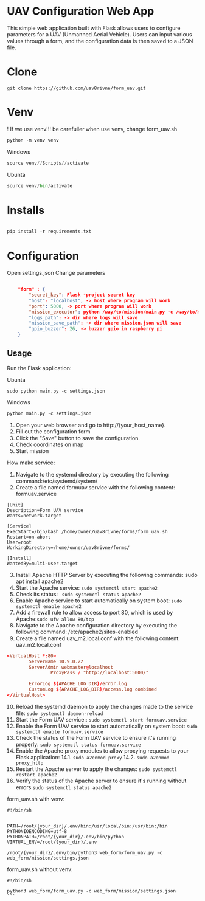 # UAV Configuration Web App
This simple web application built with Flask allows users to configure parameters for a UAV (Unmanned Aerial Vehicle). 
Users can input various values through a form, and the configuration data is then saved to a JSON file.

# Clone
```
git clone https://github.com/uav8rivne/form_uav.git
```
# Venv
! If we use venv!!! be carefuller when use venv, change form_uav.sh
``` python
python -m venv venv
```
Windows
``` python
source venv//Scripts//activate
```
Ubunta
``` python
source venv/bin/activate
```

# Installs 
``` python

pip install -r requirements.txt

```


# Configuration
Open settings.json
Change parameters 
```json

    "form" : {
        "secret_key": Flask -project secret key
        "host": "localhost", -> host where program will work
        "port": 5000, -> port where program will work
        "mission_executor": python /way/to/mission/main.py -c /way/to/mission/config.json
        "logs_path": -> dir where logs will save
        "mission_save_path": -> dir where mission.json will save
        "gpio_buzzer": 26, -> buzzer gpio in raspberry pi
    }
```
## Usage
Run the Flask application:

Ubunta
```
sudo python main.py -c settings.json

```
Windows
``` python
python main.py -c settings.json
```

1. Open your web browser and go to http://{your_host_name}.
2. Fill out the configuration form
3. Click the "Save" button to save the configuration.
4. Check coordinates on map
5. Start mission 

How make service:
1. Navigate to the systemd directory by executing the following command:/etc/systemd/system/
2. Create a file named formuav.service with the following content: formuav.service
```formuav.service
[Unit]
Description=Form UAV service
Wants=network.target

[Service]
ExecStart=/bin/bash /home/owner/uav8rivne/forms/form_uav.sh
Restart=on-abort
User=root
WorkingDirectory=/home/owner/uav8rivne/forms/

[Install]
WantedBy=multi-user.target
```

3. Install Apache HTTP Server by executing the following commands: sudo apt install apache2
4. Start the Apache service: ```sudo systemctl start apache2```
5. Check its status: ``` sudo systemctl status apache2``` 
6. Enable Apache service to start automatically on system boot: ```sudo systemctl enable apache2```
7. Add a firewall rule to allow access to port 80, which is used by Apache:```sudo ufw allow 80/tcp```
8. Navigate to the Apache configuration directory by executing the following command: /etc/apache2/sites-enabled
9. Create a file named uav_m2.local.conf with the following content: uav_m2.local.conf
```uav_m2.local.conf
<VirtualHost *:80>
        ServerName 10.9.0.22
        ServerAdmin webmaster@localhost
                ProxyPass / "http://localhost:5000/"

        ErrorLog ${APACHE_LOG_DIR}/error.log
        CustomLog ${APACHE_LOG_DIR}/access.log combined
</VirtualHost>
```

10. Reload the systemd daemon to apply the changes made to the service file: ```sudo systemctl daemon-reload```
11. Start the Form UAV service::  ```sudo systemctl start formuav.service```
12. Enable the Form UAV service to start automatically on system boot: ```sudo systemctl enable formuav.service```
13. Check the status of the Form UAV service to ensure it's running properly: ```sudo systemctl status formuav.service```
14. Enable the Apache proxy modules to allow proxying requests to your Flask application:
    14.1. ```sudo a2enmod proxy```
    14.2. ```sudo a2enmod proxy_http```
15. Restart the Apache server to apply the changes: ```sudo systemctl restart apache2```
16. Verify the status of the Apache server to ensure it's running without errors ```sudo systemctl status apache2```

form_uav.sh with venv:
```
#!/bin/sh


PATH=/root/{your_dir}/.env/bin:/usr/local/bin:/usr/bin:/bin
PYTHONIOENCODING=utf-8
PYTHONPATH=/root/{your_dir}/.env/bin/python
VIRTUAL_ENV=/root/{your_dir}/.env

/root/{your_dir}/.env/bin/python3 web_form/form_uav.py -c web_form/mission/settings.json
```
form_uav.sh without venv:
````
#!/bin/sh

python3 web_form/form_uav.py -c web_form/mission/settings.json
```
